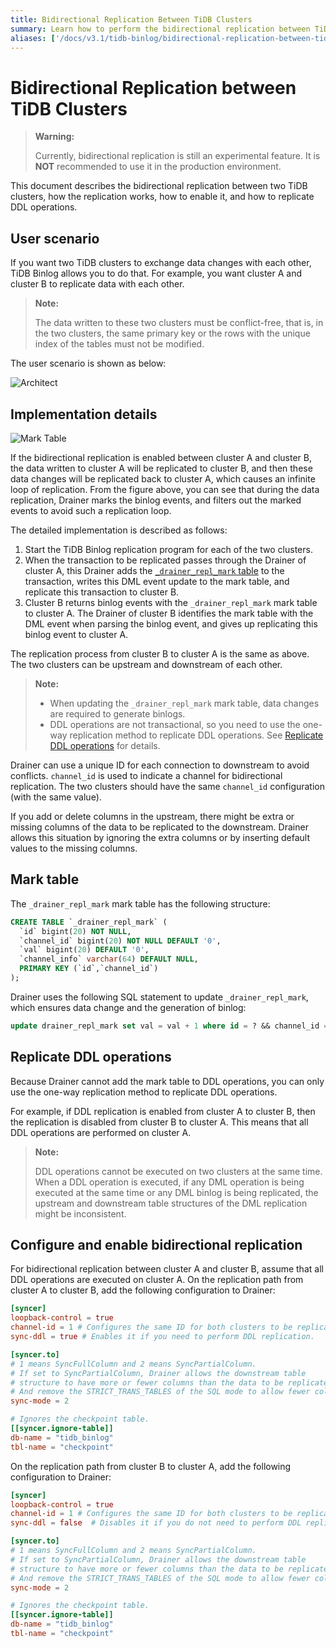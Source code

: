 ```yaml
---
title: Bidirectional Replication Between TiDB Clusters
summary: Learn how to perform the bidirectional replication between TiDB clusters.
aliases: ['/docs/v3.1/tidb-binlog/bidirectional-replication-between-tidb-clusters/','/docs/v3.1/reference/tidb-binlog/bidirectional-replication/']
---
```


# Bidirectional Replication between TiDB Clusters

> **Warning:**
>
> Currently, bidirectional replication is still an experimental feature. It is **NOT** recommended to use it in the production environment.

This document describes the bidirectional replication between two TiDB clusters, how the replication works, how to enable it, and how to replicate DDL operations.

## User scenario

If you want two TiDB clusters to exchange data changes with each other, TiDB Binlog allows you to do that. For example, you want cluster A and cluster B to replicate data with each other.

> **Note:**
>
> The data written to these two clusters must be conflict-free, that is, in the two clusters, the same primary key or the rows with the unique index of the tables must not be modified.

The user scenario is shown as below:

![Architect](https://download.pingcap.com/images/docs/binlog/bi-repl1.jpg)

## Implementation details

![Mark Table](https://download.pingcap.com/images/docs/binlog/bi-repl2.png)

If the bidirectional replication is enabled between cluster A and cluster B, the data written to cluster A will be replicated to cluster B, and then these data changes will be replicated back to cluster A, which causes an infinite loop of replication. From the figure above, you can see that during the data replication, Drainer marks the binlog events, and filters out the marked events to avoid such a replication loop.

The detailed implementation is described as follows:

1. Start the TiDB Binlog replication program for each of the two clusters.
2. When the transaction to be replicated passes through the Drainer of cluster A, this Drainer adds the [`_drainer_repl_mark` table](#mark-table) to the transaction, writes this DML event update to the mark table, and replicate this transaction to cluster B.
3. Cluster B returns binlog events with the `_drainer_repl_mark` mark table to cluster A. The Drainer of cluster B identifies the mark table with the DML event when parsing the binlog event, and gives up replicating this binlog event to cluster A.

The replication process from cluster B to cluster A is the same as above. The two clusters can be upstream and downstream of each other.

> **Note:**
>
> * When updating the `_drainer_repl_mark` mark table, data changes are required to generate binlogs.
> * DDL operations are not transactional, so you need to use the one-way replication method to replicate DDL operations. See [Replicate DDL operations](#replicate-ddl-operations) for details.

Drainer can use a unique ID for each connection to downstream to avoid conflicts. `channel_id` is used to indicate a channel for bidirectional replication. The two clusters should have the same `channel_id` configuration (with the same value).

If you add or delete columns in the upstream, there might be extra or missing columns of the data to be replicated to the downstream. Drainer allows this situation by ignoring the extra columns or by inserting default values to the missing columns.

## Mark table

The `_drainer_repl_mark` mark table has the following structure:


```sql
CREATE TABLE `_drainer_repl_mark` (
  `id` bigint(20) NOT NULL,
  `channel_id` bigint(20) NOT NULL DEFAULT '0',
  `val` bigint(20) DEFAULT '0',
  `channel_info` varchar(64) DEFAULT NULL,
  PRIMARY KEY (`id`,`channel_id`)
);
```

Drainer uses the following SQL statement to update `_drainer_repl_mark`, which ensures data change and the generation of binlog:


```sql
update drainer_repl_mark set val = val + 1 where id = ? && channel_id = ?;
```

## Replicate DDL operations

Because Drainer cannot add the mark table to DDL operations, you can only use the one-way replication method to replicate DDL operations.

For example, if DDL replication is enabled from cluster A to cluster B, then the replication is disabled from cluster B to cluster A. This means that all DDL operations are performed on cluster A.

> **Note:**
>
> DDL operations cannot be executed on two clusters at the same time. When a DDL operation is executed, if any DML operation is being executed at the same time or any DML binlog is being replicated, the upstream and downstream table structures of the DML replication might be inconsistent.

## Configure and enable bidirectional replication

For bidirectional replication between cluster A and cluster B, assume that all DDL operations are executed on cluster A. On the replication path from cluster A to cluster B, add the following configuration to Drainer:


```toml
[syncer]
loopback-control = true
channel-id = 1 # Configures the same ID for both clusters to be replicated.
sync-ddl = true # Enables it if you need to perform DDL replication.

[syncer.to]
# 1 means SyncFullColumn and 2 means SyncPartialColumn.
# If set to SyncPartialColumn, Drainer allows the downstream table
# structure to have more or fewer columns than the data to be replicated
# And remove the STRICT_TRANS_TABLES of the SQL mode to allow fewer columns, and insert zero values to the downstream.
sync-mode = 2

# Ignores the checkpoint table.
[[syncer.ignore-table]]
db-name = "tidb_binlog"
tbl-name = "checkpoint"
```

On the replication path from cluster B to cluster A, add the following configuration to Drainer:


```toml
[syncer]
loopback-control = true
channel-id = 1 # Configures the same ID for both clusters to be replicated.
sync-ddl = false  # Disables it if you do not need to perform DDL replication.

[syncer.to]
# 1 means SyncFullColumn and 2 means SyncPartialColumn.
# If set to SyncPartialColumn, Drainer allows the downstream table
# structure to have more or fewer columns than the data to be replicated
# And remove the STRICT_TRANS_TABLES of the SQL mode to allow fewer columns, and insert zero values to the downstream.
sync-mode = 2

# Ignores the checkpoint table.
[[syncer.ignore-table]]
db-name = "tidb_binlog"
tbl-name = "checkpoint"
```
